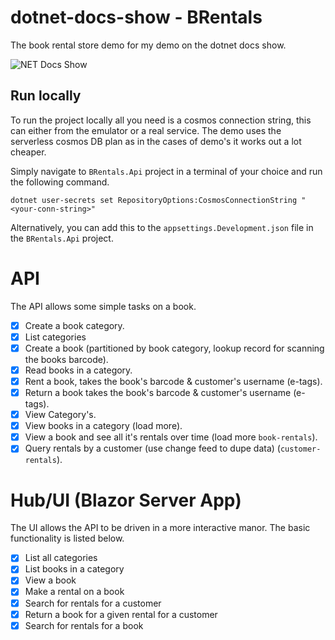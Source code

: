 # dotnet-docs-show - BRentals
The book rental store demo for my demo on the dotnet docs show.

![NET Docs Show](https://user-images.githubusercontent.com/23740684/155897713-6d101d6c-2ac7-40d8-958a-93568ff23b30.jpg)

## Run locally

To run the project locally all you need is a cosmos connection string, this can either from the emulator or a real service. The demo uses the serverless cosmos DB plan as in the cases of demo's it works out a lot cheaper.

Simply navigate to `BRentals.Api` project in a terminal of your choice and run the following command.

```shell
dotnet user-secrets set RepositoryOptions:CosmosConnectionString "<your-conn-string>"
```

Alternatively, you can add this to the `appsettings.Development.json` file in the `BRentals.Api` project.

# API

The API allows some simple tasks on a book.

* [x] Create a book category.
* [x] List categories
* [x] Create a book (partitioned by book category, lookup record for scanning the books barcode).
* [x] Read books in a category. 
* [x] Rent a book, takes the book's barcode & customer's username (e-tags).
* [x] Return a book takes the book's barcode & customer's username (e-tags).
* [x] View Category's.
* [x] View books in a category (load more).
* [x] View a book and see all it's rentals over time (load more `book-rentals`).
* [x] Query rentals by a customer (use change feed to dupe data) (`customer-rentals`).

# Hub/UI (Blazor Server App)

The UI allows the API to be driven in a more interactive manor. The basic functionality is listed below.

- [x] List all categories
- [x] List books in a category
- [x] View a book
- [x] Make a rental on a book
- [x] Search for rentals for a customer
- [x] Return a book for a given rental for a customer
- [x] Search for rentals for a book
